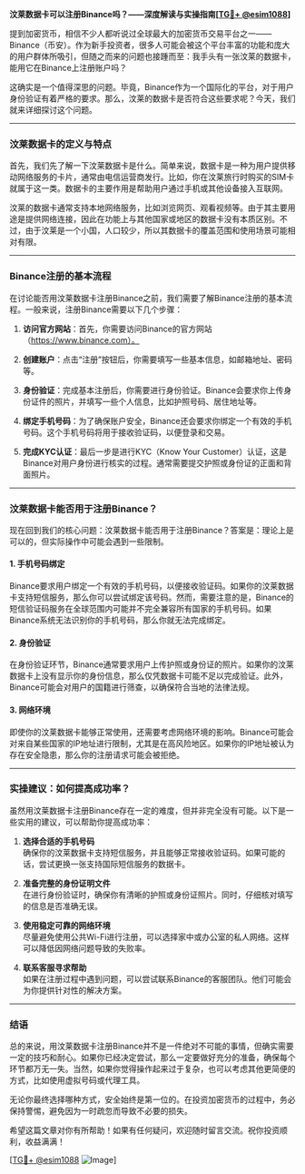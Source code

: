 **汶莱数据卡可以注册Binance吗？——深度解读与实操指南[[TG💪+ @esim1088](https://t.me/s/esim1088)]**

提到加密货币，相信不少人都听说过全球最大的加密货币交易平台之一——Binance（币安）。作为新手投资者，很多人可能会被这个平台丰富的功能和庞大的用户群体所吸引，但随之而来的问题也接踵而至：我手头有一张汶莱的数据卡，能用它在Binance上注册账户吗？

这确实是一个值得深思的问题。毕竟，Binance作为一个国际化的平台，对于用户身份验证有着严格的要求。那么，汶莱的数据卡是否符合这些要求呢？今天，我们就来详细探讨这个问题。

---

### 汶莱数据卡的定义与特点

首先，我们先了解一下汶莱数据卡是什么。简单来说，数据卡是一种为用户提供移动网络服务的卡片，通常由电信运营商发行。比如，你在汶莱旅行时购买的SIM卡就属于这一类。数据卡的主要作用是帮助用户通过手机或其他设备接入互联网。

汶莱的数据卡通常支持本地网络服务，比如浏览网页、观看视频等。由于其主要用途是提供网络连接，因此在功能上与其他国家或地区的数据卡没有本质区别。不过，由于汶莱是一个小国，人口较少，所以其数据卡的覆盖范围和使用场景可能相对有限。

---

### Binance注册的基本流程

在讨论能否用汶莱数据卡注册Binance之前，我们需要了解Binance注册的基本流程。一般来说，注册Binance需要以下几个步骤：

1. **访问官方网站**：首先，你需要访问Binance的官方网站（https://www.binance.com）。
   
2. **创建账户**：点击“注册”按钮后，你需要填写一些基本信息，如邮箱地址、密码等。

3. **身份验证**：完成基本注册后，你需要进行身份验证。Binance会要求你上传身份证件的照片，并填写一些个人信息，比如护照号码、居住地址等。

4. **绑定手机号码**：为了确保账户安全，Binance还会要求你绑定一个有效的手机号码。这个手机号码将用于接收验证码，以便登录和交易。

5. **完成KYC认证**：最后一步是进行KYC（Know Your Customer）认证，这是Binance对用户身份进行核实的过程。通常需要提交护照或身份证的正面和背面照片。

---

### 汶莱数据卡能否用于注册Binance？

现在回到我们的核心问题：汶莱数据卡能否用于注册Binance？答案是：理论上是可以的，但实际操作中可能会遇到一些限制。

#### 1. **手机号码绑定**
   Binance要求用户绑定一个有效的手机号码，以便接收验证码。如果你的汶莱数据卡支持短信服务，那么你可以尝试绑定该号码。然而，需要注意的是，Binance的短信验证码服务在全球范围内可能并不完全兼容所有国家的手机号码。如果Binance系统无法识别你的手机号码，那么你就无法完成绑定。

#### 2. **身份验证**
   在身份验证环节，Binance通常要求用户上传护照或身份证的照片。如果你的汶莱数据卡上没有显示你的身份信息，那么仅凭数据卡可能不足以完成验证。此外，Binance可能会对用户的国籍进行筛查，以确保符合当地的法律法规。

#### 3. **网络环境**
   即使你的汶莱数据卡能够正常使用，还需要考虑网络环境的影响。Binance可能会对来自某些国家的IP地址进行限制，尤其是在高风险地区。如果你的IP地址被认为存在安全隐患，那么你的注册请求可能会被拒绝。

---

### 实操建议：如何提高成功率？

虽然用汶莱数据卡注册Binance存在一定的难度，但并非完全没有可能。以下是一些实用的建议，可以帮助你提高成功率：

1. **选择合适的手机号码**  
   确保你的汶莱数据卡支持短信服务，并且能够正常接收验证码。如果可能的话，尝试更换一张支持国际短信服务的数据卡。

2. **准备完整的身份证明文件**  
   在进行身份验证时，确保你有清晰的护照或身份证照片。同时，仔细核对填写的信息是否准确无误。

3. **使用稳定可靠的网络环境**  
   尽量避免使用公共Wi-Fi进行注册，可以选择家中或办公室的私人网络。这样可以降低因网络问题导致的失败率。

4. **联系客服寻求帮助**  
   如果在注册过程中遇到问题，可以尝试联系Binance的客服团队。他们可能会为你提供针对性的解决方案。

---

### 结语

总的来说，用汶莱数据卡注册Binance并不是一件绝对不可能的事情，但确实需要一定的技巧和耐心。如果你已经决定尝试，那么一定要做好充分的准备，确保每个环节都万无一失。当然，如果你觉得操作起来过于复杂，也可以考虑其他更简便的方式，比如使用虚拟号码或代理工具。

无论你最终选择哪种方式，安全始终是第一位的。在投资加密货币的过程中，务必保持警惕，避免因为一时疏忽而导致不必要的损失。

希望这篇文章对你有所帮助！如果有任何疑问，欢迎随时留言交流。祝你投资顺利，收益满满！

[[TG💪+ @esim1088](https://t.me/s/esim1088) ![Image](https://i.postimg.cc/4NQfJmqS/Snipaste-2025-05-13-00-14-12.png)]
